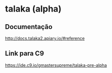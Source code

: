 # talaka (alpha)

## Documentação
http://docs.talaka2.apiary.io/#reference

## Link para C9
https://ide.c9.io/gmastersupreme/talaka-pre-alpha
